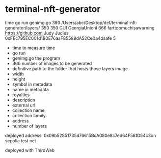 # terminal-nft-generator
 
time go run genimg.go 360 /Users/abc/Desktop/def/terminal-nft-generator/layers/ 350 350 GUI GeorgiaUnionI 666 farttoomuchisawarning https://github.com Judy Judies 0xFEc795EC001d1B0E76aaF85589dA52Ce0a4daafe 5

- time to measure time
- go run 
- genimg.go the program
- 360 number of images to be generated
- definitive path to the folder that hosts those layers image
- width
- height
- symbol in metadata
- name in metadata
- royalties
- description
- external url
- collection name
- collection family
- address
- number of layers

deployed address: 0x09b52851735d76615BcA080e8c7ed64F561D54c3on sepolia test net

deployed with ThirdWeb
